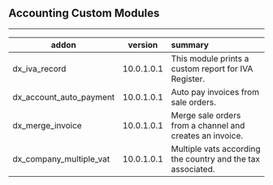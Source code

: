 <h2>Accounting Custom Modules</h2>

***

| addon        | version           | summary  |
| ------------- |:-------------:| :-----|
| dx_iva_record |10.0.1.0.1  | This module prints a custom report for IVA Register. | 
| dx_account_auto_payment |10.0.1.0.1  | Auto pay invoices from sale orders. |
| dx_merge_invoice |10.0.1.0.1  | Merge sale orders from a channel and creates an invoice. |
| dx_company_multiple_vat |10.0.1.0.1  | Multiple vats according the country and the tax associated. |
